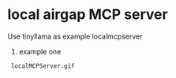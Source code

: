 # local airgap MCP server
Use tinyllama as example localmcpserver

1. example one
  ```
   localMCPServer.gif
  ```
